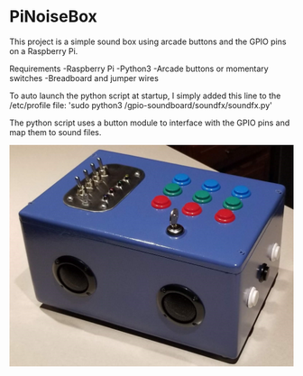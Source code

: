 # PiNoiseBox

This project is a simple sound box using arcade buttons and the GPIO pins on a Raspberry Pi. 

Requirements
-Raspberry Pi
-Python3
-Arcade buttons or momentary switches
-Breadboard and jumper wires

To auto launch the python script at startup, I simply added this line to the /etc/profile file:
'sudo python3 /gpio-soundboard/soundfx/soundfx.py'

The python script uses a button module to interface with the GPIO pins and map them to sound files.

![Image of PiNoiseBox](https://github.com/jddemcher/PiNoiseBox/blob/master/images/soundfx-box.jpg)
